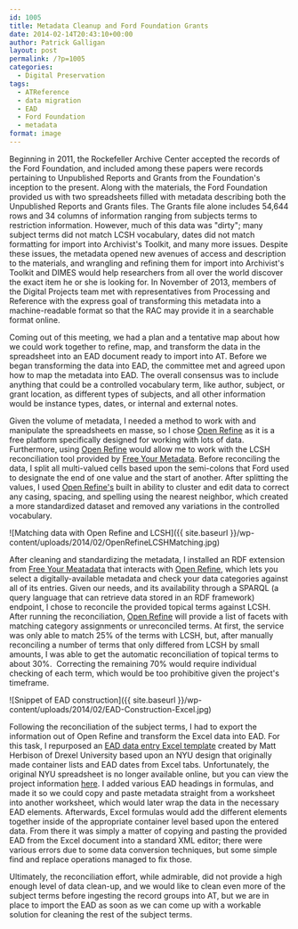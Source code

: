 ```yaml
---
id: 1005
title: Metadata Cleanup and Ford Foundation Grants
date: 2014-02-14T20:43:10+00:00
author: Patrick Galligan
layout: post
permalink: /?p=1005
categories:
  - Digital Preservation
tags:
  - ATReference
  - data migration
  - EAD
  - Ford Foundation
  - metadata
format: image
---
```

Beginning in 2011, the Rockefeller Archive Center accepted the records of the Ford Foundation, and included among these papers were records pertaining to Unpublished Reports and Grants from the Foundation's inception to the present. Along with the materials, the Ford Foundation provided us with two spreadsheets filled with metadata describing both the Unpublished Reports and Grants files. The Grants file alone includes 54,644 rows and 34 columns of information ranging from subjects terms to restriction information. However, much of this data was "dirty"; many subject terms did not match LCSH vocabulary, dates did not match formatting for import into Archivist's Toolkit, and many more issues. Despite these issues, the metadata opened new avenues of access and description to the materials, and wrangling and refining them for import into Archivist's Toolkit and DIMES would help researchers from all over the world discover the exact item he or she is looking for. In November of 2013, members of the Digital Projects team met with representatives from Processing and Reference with the express goal of transforming this metadata into a machine-readable format so that the RAC may provide it in a searchable format online.

<!--more-->

Coming out of this meeting, we had a plan and a tentative map about how we could work together to refine, map, and transform the data in the spreadsheet into an EAD document ready to import into AT. Before we began transforming the data into EAD, the committee met and agreed upon how to map the metadata into EAD. The overall consensus was to include anything that could be a controlled vocabulary term, like author, subject, or grant location, as different types of subjects, and all other information would be instance types, dates, or internal and external notes.

Given the volume of metadata, I needed a method to work with and manipulate the spreadsheets en masse, so I chose [Open Refine](http://openrefine.org) as it is a free platform specifically designed for working with lots of data. Furthermore, using [Open Refine](http://openrefine.org) would allow me to work with the LCSH reconciliation tool provided by [Free Your Metadata](http://www.freeyourmetadata.org). Before reconciling the data, I split all multi-valued cells based upon the semi-colons that Ford used to designate the end of one value and the start of another. After splitting the values, I used [Open Refine's](http://openrefine.org) built in ability to cluster and edit data to correct any casing, spacing, and spelling using the nearest neighbor, which created a more standardized dataset and removed any variations in the controlled vocabulary.

![Matching data with Open Refine and LCSH]({{ site.baseurl }}/wp-content/uploads/2014/02/OpenRefineLCSHMatching.jpg)

After cleaning and standardizing the metadata, I installed an RDF extension from [Free Your Meatadata](http://www.freeyourmetadata.org) that interacts with [Open Refine](http://openrefine.org), which lets you select a digitally-available metadata and check your data categories against all of its entries. Given our needs, and its availability through a SPARQL (a query language that can retrieve data stored in an RDF framework) endpoint, I chose to reconcile the provided topical terms against LCSH. After running the reconciliation, [Open Refine](http://openrefine.org) will provide a list of facets with matching category assignments or unreconciled terms. At first, the service was only able to match 25% of the terms with LCSH, but, after manually reconciling a number of terms that only differed from LCSH by small amounts, I was able to get the automatic reconciliation of topical terms to about 30%.  Correcting the remaining 70% would require individual checking of each term, which would be too prohibitive given the project's timeframe.

![Snippet of EAD construction]({{ site.baseurl }}/wp-content/uploads/2014/02/EAD-Construction-Excel.jpg)

Following the reconciliation of the subject terms, I had to export the information out of Open Refine and transform the Excel data into EAD. For this task, I repurposed an [EAD data entry Excel template](http://clir.pacscl.org/2012/03/19/excel-to-xml-the-spreadsheet-from-heaven/) created by Matt Herbison of Drexel University based upon an NYU design that originally made container lists and EAD dates from Excel tabs. Unfortunately, the original NYU spreadsheet is no longer available online, but you can view the project information [here](http://www.nyu.edu/library/bobst/research/arch/eadProduction.htm). I added various EAD headings in formulas, and made it so we could copy and paste metadata straight from a worksheet into another worksheet, which would later wrap the data in the necessary EAD elements. Afterwards, Excel formulas would add the different elements together inside of the appropriate container level based upon the entered data. From there it was simply a matter of copying and pasting the provided EAD from the Excel document into a standard XML editor; there were various errors due to some data conversion techniques, but some simple find and replace operations managed to fix those.

Ultimately, the reconciliation effort, while admirable, did not provide a high enough level of data clean-up, and we would like to clean even more of the subject terms before ingesting the record groups into AT, but we are in place to import the EAD as soon as we can come up with a workable solution for cleaning the rest of the subject terms.
